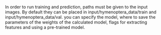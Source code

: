 In order to run training and prediction, paths must be given to the input images. 
By default they can be placed in input/hymenoptera_data/train and input/hymenoptera_data/val.
you can specify the model, where to save the parameters of the weights of the calculated model, 
flags for extracting features and using a pre-trained model.